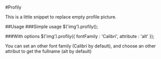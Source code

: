 #Profily

This is a little snippet to replace empty profile picture.

##Usage
###Simple usage
    $('img').profily();

###With options
	$('img').profily({
		fontFamily    : 'Calibri',
		attribute     : 'alt'
	});

You can set an other font family (Calibri by default), and choose an other attribut to get the fullname (alt by default)
